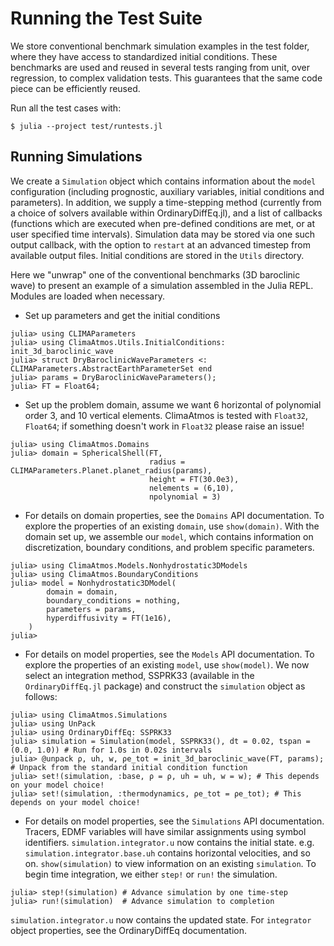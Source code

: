 # Running the Test Suite

We store conventional benchmark simulation examples in the test folder, where they have access to standardized
initial conditions. These benchmarks are used and reused in several tests ranging from unit, over regression, to complex
validation tests. This guarantees that the same code piece can be efficiently reused.

Run all the test cases with:

```
$ julia --project test/runtests.jl
```

## Running Simulations

We create a `Simulation` object which contains information about the `model` configuration (including prognostic, auxiliary variables, initial conditions and parameters). In addition, we supply a time-stepping method (currently from a choice of solvers available within OrdinaryDiffEq.jl), and a list of callbacks (functions which are executed when pre-defined conditions are met, or at user specified time intervals). Simulation data may be stored via one such output callback, with the option to `restart` at an advanced timestep from available output files. Initial conditions are stored in the `Utils` directory. 

Here we "unwrap" one of the conventional benchmarks (3D baroclinic wave) to present an example of a simulation assembled in the Julia REPL. Modules are loaded when necessary.  

- Set up parameters and get the initial conditions
```
julia> using CLIMAParameters
julia> using ClimaAtmos.Utils.InitialConditions: init_3d_baroclinic_wave
julia> struct DryBaroclinicWaveParameters <: CLIMAParameters.AbstractEarthParameterSet end
julia> params = DryBaroclinicWaveParameters();
julia> FT = Float64;
```
- Set up the problem domain, assume we want 6 horizontal of polynomial order 3, and 10 vertical elements. ClimaAtmos is tested with `Float32`, `Float64`; if something doesn't work in `Float32` please raise an issue! 
```
julia> using ClimaAtmos.Domains 
julia> domain = SphericalShell(FT, 
                               radius = CLIMAParameters.Planet.planet_radius(params), 
                               height = FT(30.0e3), 
                               nelements = (6,10),
                               npolynomial = 3)
```
- For details on domain properties, see the `Domains` API documentation. To explore the properties of an existing `domain`, use 
`show(domain)`. With the domain set up, we assemble our `model`, which contains information on discretization, boundary conditions, and problem specific parameters. 

```
julia> using ClimaAtmos.Models.Nonhydrostatic3DModels
julia> using ClimaAtmos.BoundaryConditions
julia> model = Nonhydrostatic3DModel(
        domain = domain,
        boundary_conditions = nothing,
        parameters = params,
        hyperdiffusivity = FT(1e16),
    )
julia> 
```
- For details on model properties, see the `Models` API documentation. To explore the properties of an existing `model`, use `show(model)`. We now select an integration method, SSPRK33 (available in the `OrdinaryDiffEq.jl` package) and construct the `simulation` object as follows:

```
julia> using ClimaAtmos.Simulations
julia> using UnPack
julia> using OrdinaryDiffEq: SSPRK33
julia> simulation = Simulation(model, SSPRK33(), dt = 0.02, tspan = (0.0, 1.0)) # Run for 1.0s in 0.02s intervals
julia> @unpack ρ, uh, w, ρe_tot = init_3d_baroclinic_wave(FT, params); # Unpack from the standard initial condition function
julia> set!(simulation, :base, ρ = ρ, uh = uh, w = w); # This depends on your model choice!
julia> set!(simulation, :thermodynamics, ρe_tot = ρe_tot); # This depends on your model choice!  
```
- For details on model properties, see the `Simulations` API documentation. Tracers, EDMF variables will have similar assignments using symbol identifiers. `simulation.integrator.u` now contains the initial state. e.g. `simulation.integrator.base.uh` contains horizontal velocities, and so on. `show(simulation)` to view information on an existing `simulation`. To begin time integration, we either `step!` or `run!` the simulation. 

```
julia> step!(simulation) # Advance simulation by one time-step
julia> run!(simulation)  # Advance simulation to completion
```
`simulation.integrator.u` now contains the updated state. For `integrator` object properties, see the OrdinaryDiffEq documentation. 
